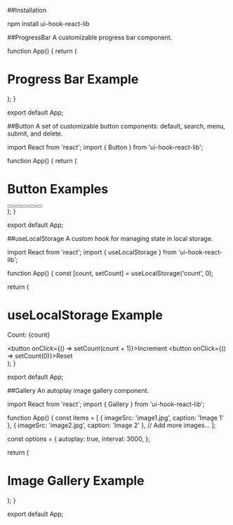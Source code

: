 
##Installation

npm install ui-hook-react-lib

##ProgressBar
A customizable progress bar component.

function App() {
  return (
    <div>
      <h1>Progress Bar Example</h1>
      <ProgressBar />
    </div>
  );
}

export default App;

##Button
A set of customizable button components: default, search, menu, submit, and delete.

import React from 'react';
import { Button } from 'ui-hook-react-lib';

function App() {
  return (
    <div>
      <h1>Button Examples</h1>
      <Button text="Default Button" />
      <Button text="Search" className="search" />
      <Button text="Menu" className="menu" />
      <Button text="Submit" className="submit" />
      <Button text="Delete" className="delete" />
    </div>
  );
}

export default App;

##useLocalStorage
A custom hook for managing state in local storage.

import React from 'react';
import { useLocalStorage } from 'ui-hook-react-lib';

function App() {
  const [count, setCount] = useLocalStorage('count', 0);

  return (
    <div>
      <h1>useLocalStorage Example</h1>
      <p>Count: {count}</p>
      <button onClick={() => setCount(count + 1)}>Increment</button>
      <button onClick={() => setCount(0)}>Reset</button>
    </div>
  );
}

export default App;

##Gallery
An autoplay image gallery component.

import React from 'react';
import { Gallery } from 'ui-hook-react-lib';

function App() {
  const items = [
    { imageSrc: 'image1.jpg', caption: 'Image 1' },
    { imageSrc: 'image2.jpg', caption: 'Image 2' },
    // Add more images...
  ];

  const options = {
    autoplay: true,
    interval: 3000,
  };

  return (
    <div>
      <h1>Image Gallery Example</h1>
      <Gallery items={items} options={options} />
    </div>
  );
}

export default App;
